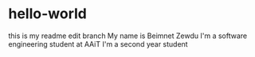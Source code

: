 # hello-world
this is my readme edit branch
My name is Beimnet Zewdu
I'm a software engineering student at AAiT
I'm a second year student
